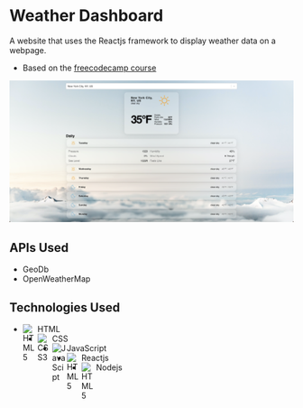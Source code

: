 # Weather Dashboard
A website that uses the Reactjs framework to display weather data on a webpage. 
* Based on the <a href="https://www.youtube.com/watch?v=Reny0cTTv24">freecodecamp course</a>

<img src="public/WeatherDashboardPreview.png" alt="Weather Dashboard Preview">

## APIs Used
- GeoDb
- OpenWeatherMap

## Technologies Used
- HTML <img align="left" alt="HTML5" width="26px" src="https://github.com/jlthompson96/vscode-material-icon-theme/blob/master/icons/html.svg" /> 
- CSS <img align="left" alt="CSS3" width="26px" src="https://github.com/jlthompson96/vscode-material-icon-theme/blob/master/icons/css.svg" />
- JavaScript <img align="left" alt="JavaScipt" width="26px" src="https://github.com/jlthompson96/vscode-material-icon-theme/blob/master/icons/javascript.svg" />
- Reactjs <img align="left" alt="HTML5" width="26px" src="https://github.com/jlthompson96/vscode-material-icon-theme/blob/master/icons/react.svg" />
- Nodejs <img align="left" alt="HTML5" width="26px" src="https://github.com/jlthompson96/vscode-material-icon-theme/blob/master/icons/nodejs.svg" /> 


